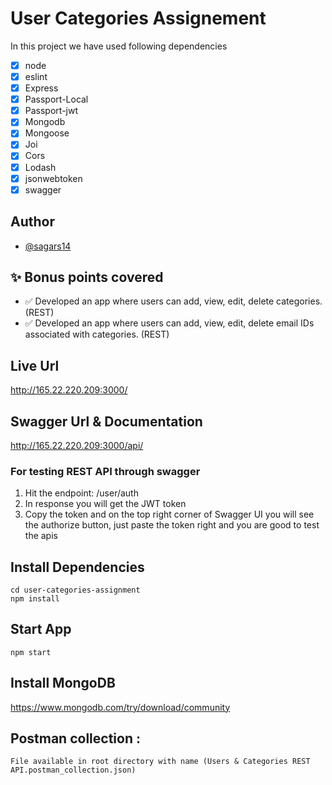 # User Categories Assignement

In this project we have used following dependencies

- [x] node
- [x] eslint
- [x] Express
- [x] Passport-Local
- [x] Passport-jwt
- [x] Mongodb
- [x] Mongoose
- [x] Joi
- [x] Cors
- [x] Lodash
- [x] jsonwebtoken
- [x] swagger

## Author

- [@sagars14](https://github.com/sagars14)

## ✨ Bonus points covered

- ✅ Developed an app where users can add, view, edit, delete categories. (REST)
- ✅ Developed an app where users can add, view, edit, delete email IDs associated with categories. (REST)

## Live Url
http://165.22.220.209:3000/

## Swagger Url & Documentation
http://165.22.220.209:3000/api/

### For testing REST API through swagger

1. Hit the endpoint: /user/auth
2. In response you will get the JWT token
3. Copy the token and on the top right corner of Swagger UI you will see the authorize button, just paste the token right and you are good to test the apis

## Install Dependencies

```
cd user-categories-assignment
npm install
```

## Start App

```
npm start
```

## Install MongoDB

https://www.mongodb.com/try/download/community

## Postman collection :

```
File available in root directory with name (Users & Categories REST API.postman_collection.json)
```
